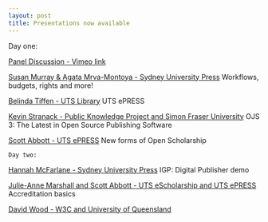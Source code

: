 ```yaml
---
layout: post
title: Presentations now available
---
```


   Day one:


[Panel Discussion - Vimeo link](https://vimeo.com/229812407)

[Susan Murray & Agata Mrva-Montoya - Sydney University Press](https://github.com/CAULPublishing-x/CAULPublishing-X.github.io/raw/master/CAULX2017SydneyUniversityPress-cc-by-nc-nd.pdf) Workflows, budgets, rights and more!

[Belinda Tiffen - UTS Library](https://github.com/CAULPublishing-x/CAULPublishing-X.github.io/raw/master/ePRESS_presentation_2017-cc-by-nc-nd.pdf) UTS ePRESS

[Kevin Stranack - Public Knowledge Project and Simon Fraser University](https://github.com/CAULPublishing-x/CAULPublishing-X.github.io/raw/master/K_Stranack_OJS3_VirtualWorkshop_CAUL.pdf) OJS 3: The Latest in Open Source Publishing Software

[Scott Abbott - UTS ePRESS](https://github.com/CAULPublishing-x/CAULPublishing-X.github.io/raw/master/S_ABBOTT_Future_of_Schol_Comm_CAULPUBX2017.pdf) New forms of Open Scholarship



    Day two:


[Hannah McFarlane - Sydney University Press](https://github.com/CAULPublishing-x/CAULPublishing-X.github.io/raw/master/McFarlane_IGP-cc-by-nc-sa.pdf) IGP: Digital Publisher demo

[Julie-Anne Marshall and Scott Abbott - UTS eScholarship and UTS ePRESS](https://github.com/CAULPublishing-x/CAULPublishing-X.github.io/raw/master/UTSePRESS_Accreditation-cc-by-nc-nd.pdf) Accreditation basics

[David Wood - W3C and University of Queensland](https://prototypo.github.io/2017/CAUL-20170712/slides/index.html)


